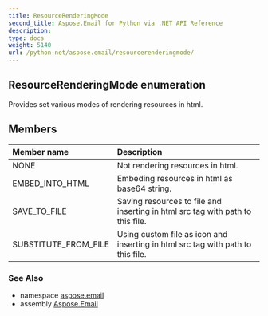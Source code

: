 ```yaml
---
title: ResourceRenderingMode
second_title: Aspose.Email for Python via .NET API Reference
description: 
type: docs
weight: 5140
url: /python-net/aspose.email/resourcerenderingmode/
---
```


## ResourceRenderingMode enumeration

Provides set various modes of rendering resources in html.

## Members
| Member name | Description |
| :- | :- |
|NONE|Not rendering resources in html.|
|EMBED_INTO_HTML|Embeding resources in html as base64 string.|
|SAVE_TO_FILE|Saving resources to file and inserting in html src tag with path to this file.|
|SUBSTITUTE_FROM_FILE|Using custom file as icon and inserting in html src tag with path to this file.|

### See Also

* namespace [aspose.email](/email/python-net/aspose.email/)
* assembly [Aspose.Email](/email/python-net/)

